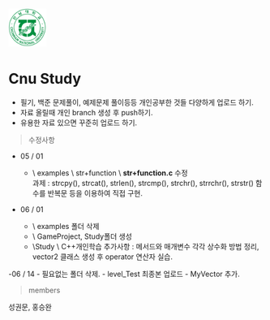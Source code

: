 
# <img src="/icon/cnuIcon1.png"  width="75" height="75"> 
# Cnu Study 
 - 필기, 백준 문제풀이, 예제문제 풀이등등 개인공부한 것들 다양하게 업로드 하기.
 - 자료 올릴때 개인 branch 생성 후 push하기.
 - 유용한 자료 있으면 꾸준히 업로드 하기.

> 수정사항

 - 05 / 01
    - \ examples \ str+function \ **str+function.c** 수정   
      과제 : strcpy(), strcat(), strlen(), strcmp(), strchr(), strrchr(), strstr() 함수를 반복문 등을 이용하여 직접 구현.

 - 06 / 01
    - \ examples 폴더 삭제
    - \ GameProject, Study폴더 생성
    - \Study \ C++개인학습
      추가사항 : 메서드와 매개변수 각각 상수화 방법 정리, vector2 클래스 생성 후 operator 연산자 실습.

  -06 / 14
    - 필요없는 폴더 삭제.
    - level_Test 최종본 업로드
    - MyVector 추가.
       
> members

성권문, 홍승완
